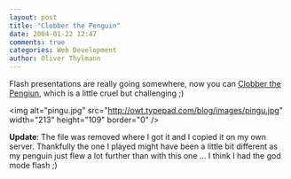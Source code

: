 ```yaml
---
layout: post
title: "Clobber the Penguin"
date: 2004-01-22 12:47
comments: true
categories: Web Development
author: Oliver Thylmann
---
```



Flash presentations are really going somewhere, now you can [Clobber the Pengiun](http://oliver.thylmann.com/files/pinguin.htm), which is a little cruel but challenging ;)


&lt;img alt=&quot;pingu.jpg&quot; src=&quot;http://owt.typepad.com/blog/images/pingu.jpg&quot; width=&quot;213&quot; height=&quot;109&quot; border=&quot;0&quot; /&gt;


**Update**: The file was removed where I got it and I copied it on my own server. Thankfully the one I played might have been a little bit different as my penguin just flew a lot further than with this one ... I think I had the god mode flash ;)



